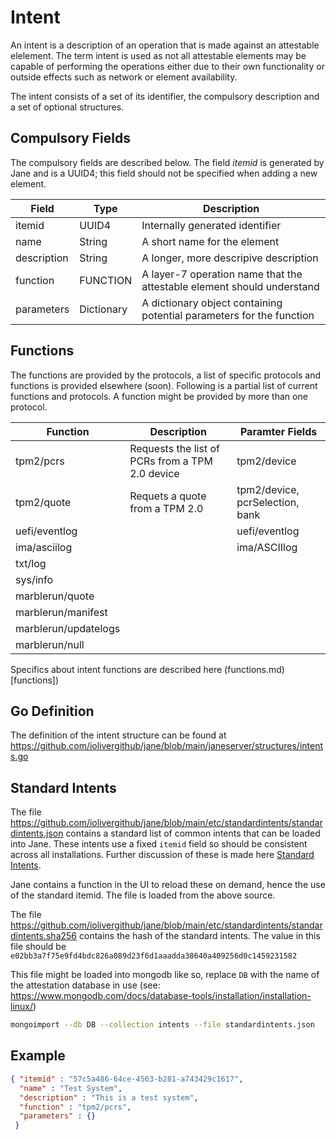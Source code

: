# Intent

An intent is a description of an operation that is made against an attestable elelement. The term intent is used as not all attestable elements may be capable of performing the operations either due to their own functionality or outside effects such as network or element availability.

The intent consists of a set of its identifier, the compulsory description and a set of optional structures.


## Compulsory Fields

The compulsory fields are described below. The field *itemid* is generated by Jane and is a UUID4; this field should not be specified when adding a new element.

| Field | Type | Description |
| --- | --- | --- |
| itemid | UUID4 | Internally generated identifier |
| name | String | A short name for the element |
| description | String | A longer, more descripive description |
| function | FUNCTION | A layer-7 operation name that the attestable element should understand |
| parameters | Dictionary | A dictionary object containing potential parameters for the function |


## Functions

The functions are provided by the protocols, a list of specific protocols and functions is provided elsewhere (soon). Following is a partial list of current functions and protocols. A function might be provided by more than one protocol.

| Function | Description | Paramter Fields |
| --- | --- | --- |
| tpm2/pcrs | Requests the list of PCRs from a TPM 2.0 device | tpm2/device |
| tpm2/quote | Requets a quote from a TPM 2.0 | tpm2/device, pcrSelection, bank |
| uefi/eventlog | | uefi/eventlog |
| ima/asciilog | | ima/ASCIIlog| 
| txt/log | | |
| sys/info | | |
| marblerun/quote | | | 
| marblerun/manifest | | |
| marblerun/updatelogs | | |
| marblerun/null | | |

Specifics about intent functions are described here (functions.md)[functions])

## Go Definition

The definition of the intent structure can be found at https://github.com/iolivergithub/jane/blob/main/janeserver/structures/intents.go

## Standard Intents

The file https://github.com/iolivergithub/jane/blob/main/etc/standardintents/standardintents.json contains a standard list of common intents that can be loaded into Jane. These intents use a fixed `itemid` field so should be consistent across all installations. Further discussion of these is made here [Standard Intents](standardintents.md).

Jane contains a function in the UI to reload these on demand, hence the use of the standard itemid. The file is loaded from the above source.

The file https://github.com/iolivergithub/jane/blob/main/etc/standardintents/standardintents.sha256 contains the hash of the standard intents. The value in this file should be `e02bb3a7f75e9fd4bdc826a089d23f6d1aaadda38640a409256d0c1459231582`

This file might be loaded into mongodb like so, replace `DB` with the name of the attestation database in use (see: https://www.mongodb.com/docs/database-tools/installation/installation-linux/)

```bash
mongoimport --db DB --collection intents --file standardintents.json
```

## Example

```json
{ "itemid" : "57c5a486-64ce-4563-b281-a743429c1617", 
  "name" : "Test System", 
  "description" : "This is a test system", 
  "function" : "tpm2/pcrs",
  "parameters" : {}
 }
```
